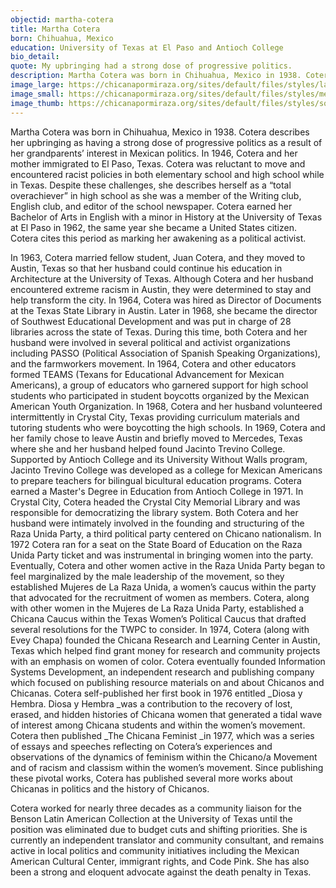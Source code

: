 ```yaml
---
objectid: martha-cotera
title: Martha Cotera
born: Chihuahua, Mexico
education: University of Texas at El Paso and Antioch College
bio_detail:
quote: My upbringing had a strong dose of progressive politics.
description: Martha Cotera was born in Chihuahua, Mexico in 1938. Cotera describes her upbringing as having a strong dose of progressive politics as a result of her grandparents’ interest in Mexican politics. In 1946, Cotera and her mother immigrated to El Paso, Texas. Cotera was reluctant to move and encountered racist policies in both elementary school and high school while in Texas. Despite these challenges, she describes herself as a “total overachiever” in high school as she was a member of the Writing club, English club, and editor of the school newspaper.
image_large: https://chicanapormiraza.org/sites/default/files/styles/large/public/MartaCotera.png
image_small: https://chicanapormiraza.org/sites/default/files/styles/medium/public/MartaCotera.png
image_thumb: https://chicanapormiraza.org/sites/default/files/styles/square_thumbnail/public/MartaCotera.png
---
```


Martha Cotera was born in Chihuahua, Mexico in 1938. Cotera describes her upbringing as having a strong dose of progressive politics as a result of her grandparents’ interest in Mexican politics. In 1946, Cotera and her mother immigrated to El Paso, Texas. Cotera was reluctant to move and encountered racist policies in both elementary school and high school while in Texas. Despite these challenges, she describes herself as a “total overachiever” in high school as she was a member of the Writing club, English club, and editor of the school newspaper. Cotera earned her Bachelor of Arts in English with a minor in History at the University of Texas at El Paso in 1962, the same year she became a United States citizen. Cotera cites this period as marking her awakening as a political activist.

In 1963, Cotera married fellow student, Juan Cotera, and they moved to Austin, Texas so that her husband could continue his education in Architecture at the University of Texas. Although Cotera and her husband encountered extreme racism in Austin, they were determined to stay and help transform the city. In 1964, Cotera was hired as Director of Documents at the Texas State Library in Austin. Later in 1968, she became the director of Southwest Educational Development and was put in charge of 28 libraries across the state of Texas. During this time, both Cotera and her husband were involved in several political and activist organizations including PASSO (Political Association of Spanish Speaking Organizations), and the farmworkers movement. In 1964, Cotera and other educators formed TEAMS (Texans for Educational Advancement for Mexican Americans), a group of educators who garnered support for high school students who participated in student boycotts organized by the Mexican American Youth Organization. In 1968, Cotera and her husband volunteered intermittently in Crystal City, Texas providing curriculum materials and tutoring students who were boycotting the high schools. In 1969, Cotera and her family chose to leave Austin and briefly moved to Mercedes, Texas where she and her husband helped found Jacinto Trevino College. Supported by Antioch College and its University Without Walls program, Jacinto Trevino College was developed as a college for Mexican Americans to prepare teachers for bilingual bicultural education programs. Cotera earned a Master's Degree in Education from Antioch College in 1971.
In Crystal City, Cotera headed the Crystal City Memorial Library and was responsible for democratizing the library system. Both Cotera and her husband were intimately involved in the founding and structuring of the Raza Unida Party, a third political party centered on Chicano nationalism. In 1972 Cotera ran for a seat on the State Board of Education on the Raza Unida Party ticket and was instrumental in bringing women into the party. Eventually, Cotera and other women active in the Raza Unida Party began to feel marginalized by the male leadership of the movement, so they established Mujeres de La Raza Unida, a women’s caucus within the party that advocated for the recruitment of women as members. Cotera, along with other women in the Mujeres de La Raza Unida Party, established a Chicana Caucus within the Texas Women’s Political Caucus that drafted several resolutions for the TWPC to consider. In 1974, Cotera (along with Evey Chapa) founded the Chicana Research and Learning Center in Austin, Texas which helped find grant money for research and community projects with an emphasis on women of color. Cotera eventually founded Information Systems Development, an independent research and publishing company which focused on publishing resource materials on and about Chicanos and Chicanas. Cotera self-published her first book in 1976 entitled _Diosa y Hembra. Diosa y Hembra _was a contribution to the recovery of lost, erased, and hidden histories of Chicana women that generated a tidal wave of interest among Chicana students and within the women’s movement. Cotera then published _The Chicana Feminist _in 1977, which was a series of essays and speeches reflecting on Cotera’s experiences and observations of the dynamics of feminism within the Chicano/a Movement and of racism and classism within the women’s movement. Since publishing these pivotal works, Cotera has published several more works about Chicanas in politics and the history of Chicanos.

Cotera worked for nearly three decades as a community liaison for the Benson Latin American Collection at the University of Texas until the position was eliminated due to budget cuts and shifting priorities. She is currently an independent translator and community consultant, and remains active in local politics and community initiatives including the Mexican American Cultural Center, immigrant rights, and Code Pink. She has also been a strong and eloquent advocate against the death penalty in Texas.

